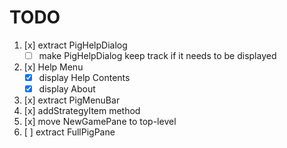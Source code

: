 # TODO

1) [x] extract PigHelpDialog
    * [ ] make PigHelpDialog keep track if it needs to be displayed
2) [x] Help Menu
    * [x] display Help Contents
    * [x] display About
3) [x] extract PigMenuBar
4) [x] addStrategyItem method
5) [x] move NewGamePane to top-level
6) [ ] extract FullPigPane